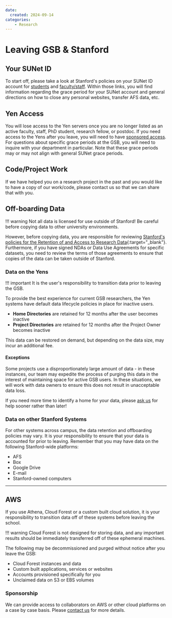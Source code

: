 ```yaml
---
date:
  created: 2024-09-14
categories:
    - Research
---
```

<!--
---
title: What do I need to consider if I am leaving GSB/Stanford?
layout: indexPages/faqs
subHeader: Data, Analytics, and Research Computing.
keywords: storage, offboarding, data, lifecycle
category: faqs
parent: faqs
section: data
order: 1
updateDate: 2022-03-21
---
-->

# Leaving GSB & Stanford

## Your SUNet ID

To start off, please take a look at Stanford's policies on your SUNet ID account for [students](https://uit.stanford.edu/service/accounts/closing-students) and [faculty/staff](https://uit.stanford.edu/service/accounts/closing-facstaff). Within those links, you will find information regarding the grace period for your SUNet account and general directions on how to close any personal websites, transfer AFS data, etc.

## Yen Access

You will lose access to the Yen servers once you are no longer listed as an active faculty, staff, PhD student, research fellow, or postdoc.  If you need access to the Yens after you leave, you will need to have [sponsored access](/_policies/collaborators/).  For questions about specific grace periods at the GSB, you will need to inquire with your department in particular.  Note that these grace periods may or may not align with general SUNet grace periods.

## Code/Project Work

If we have helped you on a research project in the past and you would like to have a copy of our work/code, please contact us so that we can share that with you.

## Off-boarding Data

!!! warning
    Not all data is licensed for use outside of Stanford!  Be careful before copying data to other university environments.

However, before copying data, you are responsible for reviewing [Stanford's policies for the Retention of and Access to Research Data](https://doresearch.stanford.edu/policies/research-policy-handbook/conduct-research/retention-and-access-research-data){:target="_blank"}. Furthermore, if you have signed NDAs or Data Use Agreements for specific datasets, you need to review the terms of those agreements to ensure that copies of the data can be taken outside of Stanford. 


### Data on the Yens

!!! important
    It is the user's responsibility to transition data prior to leaving the GSB.

To provide the best experience for current GSB researchers, the Yen systems have default data lifecycle policies in place for inactive users.

* **Home Directories** are retained for 12 months after the user becomes inactive
* **Project Directories** are retained for 12 months after the Project Owner becomes inactive

This data can be restored on demand, but depending on the data size, may incur an additional fee.

#### Exceptions

Some projects use a disproportionately large amount of data - in these instances, our team may expedite the process of purging this data in the interest of maintaining space for active GSB users.  In these situations, we will work with data owners to ensure this does not result in unacceptable data loss.

If you need more time to identify a home for your data, please [ask us](mailto:gsb_darcresearch@stanford.edu) for help sooner rather than later!

### Data on other Stanford Systems

For other systems across campus, the data retention and offboarding policies may vary.  It is your responsibility to ensure that your data is accounted for prior to leaving.  Remember that you may have data on the following Stanford-wide platforms:

* AFS
* Box
* Google Drive
* E-mail
* Stanford-owned computers

----------------

## AWS

If you use Athena, Cloud Forest or a custom built cloud solution, it is your responsibility to transition data off of these systems before leaving the school.

!!! warning
    Cloud Forest is not designed for storing data, and any important results should be immediately transferred off of these ephemeral machines.

The following may be decommissioned and purged without notice after you leave the GSB:

* Cloud Forest instances and data
* Custom built applications, services or websites
* Accounts provisioned specifically for you
* Unclaimed data on S3 or EBS volumes

### Sponsorship

We can provide access to collaborators on AWS or other cloud platforms on a case by case basis.  Please [contact us](mailto:gsb_darcresearch@stanford.edu) for more details.